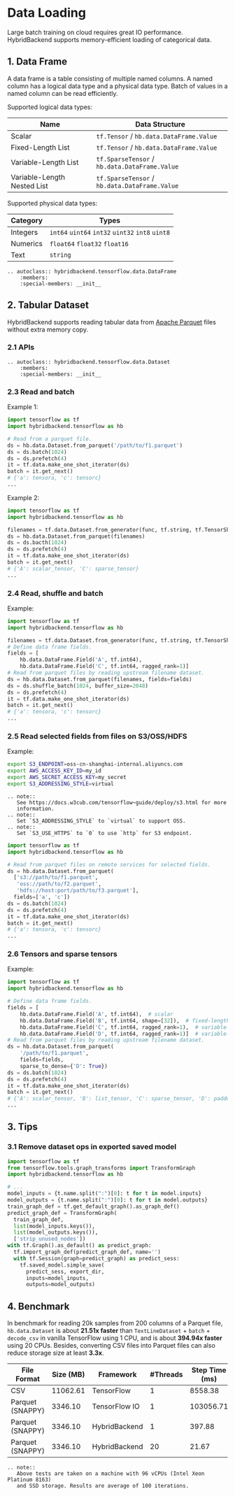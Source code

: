 # Data Loading

Large batch training on cloud requires great IO performance. HybridBackend
supports memory-efficient loading of categorical data.

## 1. Data Frame

A data frame is a table consisting of multiple named columns. A named column has
a logical data type and a physical data type. Batch of values in a named column
can be read efficiently.

Supported logical data types:

| Name                        | Data Structure                                    |
| --------------------------- | ------------------------------------------------- |
| Scalar                      | `tf.Tensor` / `hb.data.DataFrame.Value`       |
| Fixed-Length List           | `tf.Tensor` / `hb.data.DataFrame.Value`       |
| Variable-Length List        | `tf.SparseTensor` / `hb.data.DataFrame.Value` |
| Variable-Length Nested List | `tf.SparseTensor` / `hb.data.DataFrame.Value` |

Supported physical data types:

| Category | Types                                                        |
| -------- | ------------------------------------------------------------ |
| Integers | `int64` `uint64` `int32` `uint32` `int8` `uint8` |
| Numerics | `float64` `float32` `float16`                          |
| Text     | `string`                                                   |

```{eval-rst}
.. autoclass:: hybridbackend.tensorflow.data.DataFrame
    :members:
    :special-members: __init__
```

## 2. Tabular Dataset

HybridBackend supports reading tabular data from
[Apache Parquet](https://parquet.apache.org) files without extra memory copy.

### 2.1 APIs

```{eval-rst}
.. autoclass:: hybridbackend.tensorflow.data.Dataset
    :members:
    :special-members: __init__
```

### 2.3 Read and batch

Example 1:

```python
import tensorflow as tf
import hybridbackend.tensorflow as hb

# Read from a parquet file.
ds = hb.data.Dataset.from_parquet('/path/to/f1.parquet')
ds = ds.batch(1024)
ds = ds.prefetch(4)
it = tf.data.make_one_shot_iterator(ds)
batch = it.get_next()
# {'a': tensora, 'c': tensorc}
...
```

Example 2:

```python
import tensorflow as tf
import hybridbackend.tensorflow as hb

filenames = tf.data.Dataset.from_generator(func, tf.string, tf.TensorShape([]))
ds = hb.data.Dataset.from_parquet(filenames)
ds = ds.bacth(1024)
ds = ds.prefetch(4)
it = tf.data.make_one_shot_iterator(ds)
batch = it.get_next()
# {'A': scalar_tensor, 'C': sparse_tensor}
...
```

### 2.4 Read, shuffle and batch

Example:

```python
import tensorflow as tf
import hybridbackend.tensorflow as hb

filenames = tf.data.Dataset.from_generator(func, tf.string, tf.TensorShape([]))
# Define data frame fields.
fields = [
    hb.data.DataFrame.Field('A', tf.int64),
    hb.data.DataFrame.Field('C', tf.int64, ragged_rank=1)]
# Read from parquet files by reading upstream filename dataset.
ds = hb.data.Dataset.from_parquet(filenames, fields=fields)
ds = ds.shuffle_batch(1024, buffer_size=2048)
ds = ds.prefetch(4)
it = tf.data.make_one_shot_iterator(ds)
batch = it.get_next()
# {'a': tensora, 'c': tensorc}
...
```

### 2.5 Read selected fields from files on S3/OSS/HDFS

Example:

```bash
export S3_ENDPOINT=oss-cn-shanghai-internal.aliyuncs.com
export AWS_ACCESS_KEY_ID=my_id
export AWS_SECRET_ACCESS_KEY=my_secret
export S3_ADDRESSING_STYLE=virtual
```

```{eval-rst}
.. note::
   See https://docs.w3cub.com/tensorflow~guide/deploy/s3.html for more
   information.
.. note::
   Set `S3_ADDRESSING_STYLE` to `virtual` to support OSS.
.. note::
   Set `S3_USE_HTTPS` to `0` to use `http` for S3 endpoint.
```

```python
import tensorflow as tf
import hybridbackend.tensorflow as hb

# Read from parquet files on remote services for selected fields.
ds = hb.data.Dataset.from_parquet(
  ['s3://path/to/f1.parquet',
   'oss://path/to/f2.parquet',
   'hdfs://host:port/path/to/f3.parquet'],
  fields=['a', 'c'])
ds = ds.batch(1024)
ds = ds.prefetch(4)
it = tf.data.make_one_shot_iterator(ds)
batch = it.get_next()
# {'a': tensora, 'c': tensorc}
...
```

### 2.6 Tensors and sparse tensors

Example:

```python
import tensorflow as tf
import hybridbackend.tensorflow as hb

# Define data frame fields.
fields = [
    hb.data.DataFrame.Field('A', tf.int64),  # scalar
    hb.data.DataFrame.Field('B', tf.int64, shape=[32]),  # fixed-length list
    hb.data.DataFrame.Field('C', tf.int64, ragged_rank=1),  # variable-length list
    hb.data.DataFrame.Field('D', tf.int64, ragged_rank=1)]  # variable-length list
# Read from parquet files by reading upstream filename dataset.
ds = hb.data.Dataset.from_parquet(
    '/path/to/f1.parquet',
    fields=fields,
    sparse_to_dense={'D': True})
ds = ds.batch(1024)
ds = ds.prefetch(4)
it = tf.data.make_one_shot_iterator(ds)
batch = it.get_next()
# {'A': scalar_tensor, 'B': list_tensor, 'C': sparse_tensor, 'D': padded_list_tensor}
...
```

## 3. Tips

### 3.1 Remove dataset ops in exported saved model

```python
import tensorflow as tf
from tensorflow.tools.graph_transforms import TransformGraph
import hybridbackend.tensorflow as hb

# ...
model_inputs = {t.name.split(":")[0]: t for t in model.inputs}
model_outputs = {t.name.split(":")[0]: t for t in model.outputs}
train_graph_def = tf.get_default_graph().as_graph_def()
predict_graph_def = TransformGraph(
  train_graph_def,
  list(model_inputs.keys()),
  list(model_outputs.keys()),
  ['strip_unused_nodes'])
with tf.Graph().as_default() as predict_graph:
  tf.import_graph_def(predict_graph_def, name='')
  with tf.Session(graph=predict_graph) as predict_sess:
    tf.saved_model.simple_save(
      predict_sess, export_dir,
      inputs=model_inputs,
      outputs=model_outputs)
```

## 4. Benchmark

In benchmark for reading 20k samples from 200 columns of a Parquet file,
`hb.data.Dataset` is about **21.51x faster** than
`TextLineDataset` + `batch` + `decode_csv` in vanilla TensorFlow using 1 CPU,
and is about **394.94x faster** using 20 CPUs. Besides, converting CSV files
into Parquet files can also reduce storage size at least **3.3x**.

| File Format      | Size (MB) | Framework     | #Threads | Step Time (ms) |
| ---------------- | --------- | ------------- | -------- | -------------- |
| CSV              | 11062.61  | TensorFlow    | 1        | 8558.38        |
| Parquet (SNAPPY) | 3346.10   | TensorFlow IO | 1        | 103056.71      |
| Parquet (SNAPPY) | 3346.10   | HybridBackend | 1        | 397.88         |
| Parquet (SNAPPY) | 3346.10   | HybridBackend | 20       | 21.67          |

```{eval-rst}
.. note::
   Above tests are taken on a machine with 96 vCPUs (Intel Xeon Platinum 8163)
   and SSD storage. Results are average of 100 iterations.
```

